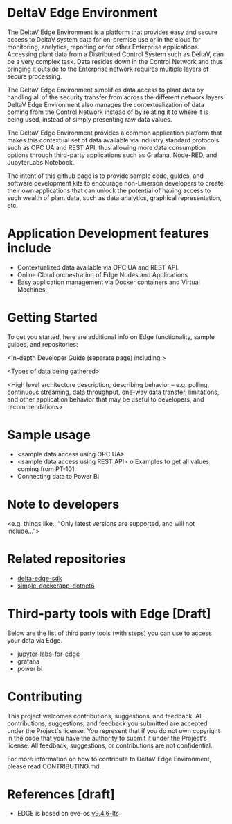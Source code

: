 # DeltaV Edge Environment

The DeltaV Edge Environment is a platform that provides easy and secure access to DeltaV system data for on-premise use or in the cloud for monitoring, analytics, reporting or for other Enterprise applications.
Accessing plant data from a Distributed Control System such as DeltaV, can be a very complex task.
Data resides down in the Control Network and thus bringing it outside to the Enterprise network requires multiple layers of secure processing.  

The DeltaV Edge Environment simplifies data access to plant data by handling all of the security transfer from across the different network layers.  DeltaV Edge Environment also manages the contextualization of data coming from the Control Network instead of by relating it to where it is being used, instead of simply presenting raw data values.  

The DeltaV Edge Environment provides a common application platform that makes this contextual set of data available via industry standard protocols such as OPC UA and REST API, thus allowing more data consumption options through third-party applications such as Grafana, Node-RED, and JupyterLabs Notebook.  



The intent of this github page is to provide sample code, guides, and software development kits to encourage non-Emerson developers to create their own applications that can unlock the potential of having access to such wealth of plant data, such as data analytics, graphical representation, etc.


# Application Development features include
-	Contextualized data available via OPC UA and REST API.
-	Online Cloud orchestration of Edge Nodes and Applications
-	Easy application management via Docker containers and Virtual Machines.


# Getting Started

To get you started, here are additional info on Edge functionality, sample guides, and repositories:

\<In-depth Developer Guide (separate page) including:\>

\<Types of data being gathered\>

\<High level architecture description, describing behavior – e.g. polling, continuous streaming, data throughput, one-way data transfer, limitations, and other application behavior that may be useful to developers, and recommendations\> 

# Sample usage

-	\<sample data access using OPC UA\>
-	\<sample data access using REST API\>
o	Examples to get all values coming from PT-101.
-	Connecting data to Power BI

# Note to developers

<e.g. things like.. “Only latest versions are supported, and will not include…”>


# Related repositories

-	[delta-edge-sdk](https://github.com/EmersonDeltaV/deltav-edge-sdk)
-	[simple-dockerapp-dotnet6](https://github.com/EmersonDeltaV/simple-dockerapp-dotnet6)

# Third-party tools with Edge [Draft]
Below are the list of third party tools (with steps) you can use to access your data via Edge.
- [jupyter-labs-for-edge](https://github.com/EmersonDeltaV/jupyter-labs-for-edge)
- grafana
- power bi

# Contributing

This project welcomes contributions, suggestions, and feedback. All contributions, suggestions, and feedback you submitted are accepted under the Project's license. You represent that if you do not own copyright in the code that you have the authority to submit it under the Project's license. All feedback, suggestions, or contributions are not confidential.

For more information on how to contribute to DeltaV Edge Environment, please read CONTRIBUTING.md.


# References [draft]
- EDGE is based on eve-os [v9.4.6-lts](https://github.com/EmersonDeltaV/lf-edge-eve)
